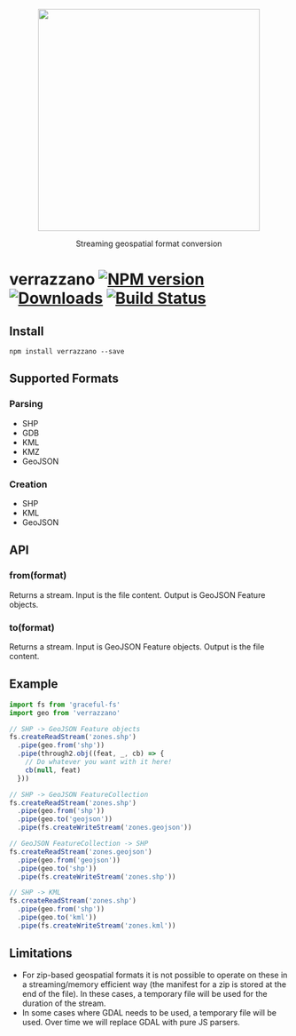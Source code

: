 <p align='center'>
  <img src='https://user-images.githubusercontent.com/425716/56301002-f33aef00-6104-11e9-828c-b7351d7c9b87.png' width='400'/>
  <p align='center'>Streaming geospatial format conversion</p>
</p>

# verrazzano [![NPM version][npm-image]][npm-url] [![Downloads][downloads-image]][npm-url] [![Build Status][travis-image]][travis-url]


## Install

```
npm install verrazzano --save
```

## Supported Formats

### Parsing

- SHP
- GDB
- KML
- KMZ
- GeoJSON

### Creation

- SHP
- KML
- GeoJSON

## API

### from(format)

Returns a stream. Input is the file content. Output is GeoJSON Feature objects.

### to(format)

Returns a stream. Input is GeoJSON Feature objects. Output is the file content.

## Example

```js
import fs from 'graceful-fs'
import geo from 'verrazzano'

// SHP -> GeoJSON Feature objects
fs.createReadStream('zones.shp')
  .pipe(geo.from('shp'))
  .pipe(through2.obj((feat, _, cb) => {
    // Do whatever you want with it here!
    cb(null, feat)
  }))

// SHP -> GeoJSON FeatureCollection
fs.createReadStream('zones.shp')
  .pipe(geo.from('shp'))
  .pipe(geo.to('geojson'))
  .pipe(fs.createWriteStream('zones.geojson'))

// GeoJSON FeatureCollection -> SHP
fs.createReadStream('zones.geojson')
  .pipe(geo.from('geojson'))
  .pipe(geo.to('shp'))
  .pipe(fs.createWriteStream('zones.shp'))

// SHP -> KML
fs.createReadStream('zones.shp')
  .pipe(geo.from('shp'))
  .pipe(geo.to('kml'))
  .pipe(fs.createWriteStream('zones.kml'))
```

## Limitations

- For zip-based geospatial formats it is not possible to operate on these in a streaming/memory efficient way (the manifest for a zip is stored at the end of the file). In these cases, a temporary file will be used for the duration of the stream.
- In some cases where GDAL needs to be used, a temporary file will be used. Over time we will replace GDAL with pure JS parsers.


[downloads-image]: http://img.shields.io/npm/dm/verrazzano.svg
[npm-url]: https://npmjs.org/package/verrazzano
[npm-image]: http://img.shields.io/npm/v/verrazzano.svg

[travis-url]: https://travis-ci.org/staeco/verrazzano
[travis-image]: https://travis-ci.org/staeco/verrazzano.png?branch=master
